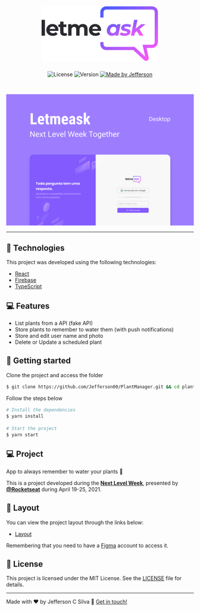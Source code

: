 <h1 align="center">
    <img alt="Letmeask" title="Letmeask" src=".github/logo.svg" />
</h1>



<p align="center">
  <img  src="https://img.shields.io/static/v1?label=license&message=MIT&color=FFFFFF&labelColor=32B768" alt="License">
  
  <img alt="Version" src="https://img.shields.io/badge/version-1.0-brightgreen">    

  <a href="https://www.linkedin.com/in/jefferson-c-silva-aa1b7b1a9/">
    <img alt="Made by Jefferson" src="https://img.shields.io/badge/made%20by-Jefferson-blue">
  </a>
</p>

<br>

<p align="center">
  <img alt="Letmeask" src=".github/letmeask-preview.png">
</p>

---

## 🧪 Technologies

This project was developed using the following technologies:

- [React](https://pt-br.reactjs.org/)
- [Firebase](https://firebase.google.com/)
- [TypeScript](https://www.typescriptlang.org/)

## 💻 Features

- List plants from a API (fake API)
- Store plants to remember to water them (with push notifications)
- Store and edit user name and photo
- Delete or Update a scheduled plant

## 🚀 Getting started

Clone the project and access the folder

```bash
$ git clone https://github.com/Jefferson00/PlantManager.git && cd plantmanager
```

Follow the steps below
```bash
# Install the dependencies
$ yarn install

# Start the project
$ yarn start
```

## 💻 Project

App to always remember to water your plants 🌱

This is a project developed during the **[Next Level Week](https://nextlevelweek.com/)**, presented by **[@Rocketseat](https://github.com/Rocketseat)** during April 19-25, 2021.

## 🔖 Layout

You can view the project layout through the links below:

- [Layout](https://www.figma.com/file/IhQRtrOZdu3TrvkPYREzOy/PlantManager) 

Remembering that you need to have a [Figma](http://figma.com/) account to access it.

## 📝 License

This project is licensed under the MIT License. See the [LICENSE](LICENSE.md) file for details.


---

Made with ♥ by Jefferson C Silva :wave: [Get in touch!](https://www.linkedin.com/in/jefferson-c-silva)